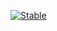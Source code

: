 [![Stable](https://img.shields.io/badge/docs-stable-blue.svg)](https://uw-windc.github.io/windc_household_data/dev/)

